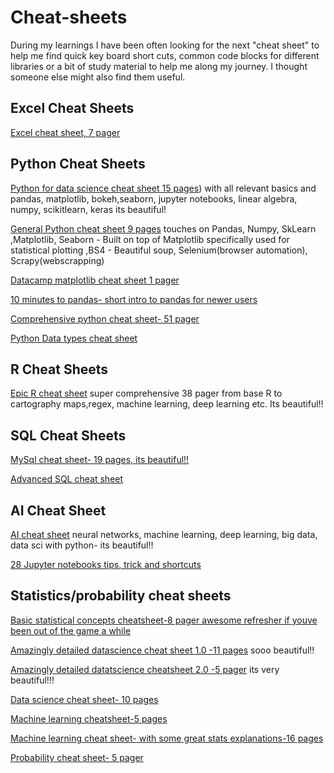 # Cheat-sheets
During my learnings I have been often looking for the next "cheat sheet" to help me find quick key board short cuts, common code blocks for different libraries or a bit of study material to help me along my journey. I thought someone else might also find  them useful.


## Excel Cheat Sheets
[Excel cheat sheet, 7 pager](https://media-exp1.licdn.com/dms/document/C4E1FAQFobQ2g6DZrWw/feedshare-document-pdf-analyzed/0/1637763151082?e=1637866800&v=beta&t=d0TQyFTEqT4lln0aoH9TFiXOP2Firy1MAzRsmVyEvYs)

## Python Cheat Sheets

[Python for data science cheat sheet 15 pages](https://www.linkedin.com/posts/mengyaowang11_cheat-sheet-collection-ugcPost-6843508796338388992-3_Jb/)) with all relevant basics and pandas, matplotlib, bokeh,seaborn, jupyter notebooks, linear algebra, numpy, scikitlearn, keras its beautiful!

[General Python cheat sheet 9 pages](https://www.linkedin.com/posts/arjun-panwar_python-cheatsheet-activity-6842678553776070657-JKoo/) touches on Pandas, Numpy, SkLearn ,Matplotlib, Seaborn - Built on top of Matplotlib specifically used for statistical plotting ,BS4 - Beautiful soup, Selenium(browser automation), Scrapy(webscrapping)


[Datacamp matplotlib cheat sheet 1 pager](https://www.datacamp.com/cheat-sheet/matplotlib-cheat-sheet-plotting-in-python)

[10 minutes to pandas- short intro to pandas for newer users](https://media-exp1.licdn.com/dms/document/C4E1FAQFnNAia33tNGQ/feedshare-document-pdf-analyzed/0/1637397014612?e=1638320400&v=beta&t=9DRmfaW0hrD_Ly7h4GzUMAUZsXH1OmZtstVnLXtSXqM)

[Comprehensive python cheat sheet- 51 pager](https://media-exp1.licdn.com/dms/document/C4E1FAQHC5PsK7O4CXg/feedshare-document-pdf-analyzed/0/1634270267443?e=1637272800&v=beta&t=svqvqyJ_07JR7w4icOPXkMTtRHHjh2jj_5cd8P_vBxQ)

[Python Data types cheat sheet](https://www.linkedin.com/posts/data-science-dojo_python-bigdata-datascience-activity-6873048535911174144-lC1n)


## R Cheat Sheets
[Epic R cheat sheet](https://media-exp1.licdn.com/dms/document/C4E1FAQEGAZ6Z_5APbQ/feedshare-document-pdf-analyzed/0/1637132797321?e=1637272800&v=beta&t=T1u3jrAGmKXGEGOJrQuLqavIIeirPgsxuzizukZt_uI) super comprehensive 38 pager from base R to cartography maps,regex, machine learning, deep learning etc. Its beautiful!!



## SQL Cheat Sheets
[MySql cheat sheet- 19 pages, its beautiful!!](https://media-exp1.licdn.com/dms/document/C4E1FAQH3GLr2POMa6g/feedshare-document-pdf-analyzed/0/1637855587078?e=1638320400&v=beta&t=cWKeHJl4fIf8toiS2FOfI7NNIbjxjRGDIAqqO51iHj0)

[Advanced SQL cheat sheet](https://media-exp1.licdn.com/dms/document/C4E1FAQH45tFgP1Oryw/feedshare-document-pdf-analyzed/0/1637387479640?e=1640145600&v=beta&t=1-bIDfZgd4TW7TDp6pDFqnuMGJZ-XO8L0GxPurtL4So)



## AI Cheat Sheet
[AI cheat sheet](https://media-exp1.licdn.com/dms/document/C4E1FAQFYcvG1HNScog/feedshare-document-pdf-analyzed/0/1636951296313?e=1637272800&v=beta&t=G4XUlI8bdRL-mxJsNFKfvLjUzZEkyTuFejnByyUtGCA) neural networks, machine learning, deep learning, big data, data sci with python- its beautiful!!

[28 Jupyter notebooks tips, trick and shortcuts](https://www.dataquest.io/blog/jupyter-notebook-tips-tricks-shortcuts/)


## Statistics/probability cheat sheets

[Basic statistical concepts cheatsheet-8 pager awesome refresher if youve been out of the game a while](https://media-exp1.licdn.com/dms/document/C561FAQH10dyAuOO8Mg/feedshare-document-pdf-analyzed/0/1644044725943?e=1654128000&v=beta&t=UhRydaU0B2lbQ8sScYDnxJM4Ygkc8LtkWr7hKFSw88I)

[Amazingly detailed datascience cheat sheet 1.0 -11 pages](https://github.com/ml874/Data-Science-Cheatsheet/blob/master/data-science-cheatsheet.pdf)
sooo beautiful!!

[Amazingly detailed datatscience cheatsheet 2.0 -5 pager](https://github.com/aaronwangy/Data-Science-Cheatsheet/blob/main/Data_Science_Cheatsheet.pdf) its very beautiful!!!


[Data science cheat sheet- 10 pages](https://media-exp1.licdn.com/dms/document/C561FAQEhUN_hHvOAkw/feedshare-document-pdf-analyzed/0/1635329848006?e=1640120400&v=beta&t=HVpx6YABVscNbgbOc9s_m5tKNe8ebAANCZHGjiQ6Pg8)

[Machine learning cheatsheet-5 pages](https://media-exp1.licdn.com/dms/document/C561FAQH4W2ffiIn1_g/feedshare-document-pdf-analyzed/0/1649422442389?e=1654128000&v=beta&t=2BzFdWa4eFZ7iA7Hl3wVgUYEOxqrM_6e0v90O_Fb3G4)

[Machine learning cheat sheet- with some great stats explanations-16 pages](https://media-exp1.licdn.com/dms/document/C561FAQE5n43JD5eowA/feedshare-document-pdf-analyzed/0/1649124130483?e=1654128000&v=beta&t=onfCKq76PqaTH4n1tctm5Utj19nI7BrHZKsmcdZjPzw)

[Probability cheat sheet- 5 pager](https://media-exp1.licdn.com/dms/document/C561FAQFZbAOM0dhrKw/feedshare-document-pdf-analyzed/0/1647502257363?e=1654128000&v=beta&t=dC7cg_nrGSt8ciITJFfYGXtSFttP1VpUGMc9XISiTLw)


